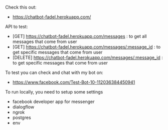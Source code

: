 Check this out:
- https://chatbot-fadel.herokuapp.com/


API to test:
- [GET] https://chatbot-fadel.herokuapp.com/messages : to get all messages that come from user
- [GET] https://chatbot-fadel.herokuapp.com/messages/:message_id : to get specific messages that come from user
- [DELETE] https://chatbot-fadel.herokuapp.com/messages/:message_id : to get specific messages that come from user


To test you can check and chat with my bot on:
- https://www.facebook.com/Test-Bot-10-112036384450941 


To run locally, you need to setup some settings
- facebook developer app for messenger
- dialogflow
- ngrok
- postgres
- env

